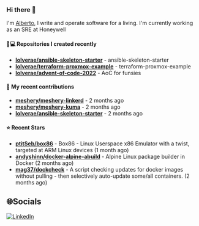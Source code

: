 ### Hi there 👋

I'm [Alberto](https://albertolvera.com), I write and operate software for a living. I'm currently working as an SRE at Honeywell

#### 👨💻 Repositories I created recently
- **[lolverae/ansible-skeleton-starter](https://github.com/lolverae/ansible-skeleton-starter)** - ansible-skeleton-starter
- **[lolverae/terraform-proxmox-example](https://github.com/lolverae/terraform-proxmox-example)** - terraform-proxmox-example
- **[lolverae/advent-of-code-2022](https://github.com/lolverae/advent-of-code-2022)** - AoC for funsies

#### 🚀 My recent contributions
- **[meshery/meshery-linkerd](https://github.com/meshery/meshery-linkerd)** - 2 months ago
- **[meshery/meshery-kuma](https://github.com/meshery/meshery-kuma)** - 2 months ago
- **[lolverae/ansible-skeleton-starter](https://github.com/lolverae/ansible-skeleton-starter)** - 2 months ago

#### ⭐ Recent Stars
- **[ptitSeb/box86](https://github.com/ptitSeb/box86)** - Box86 - Linux Userspace x86 Emulator with a twist, targeted at ARM Linux devices (1 month ago)
- **[andyshinn/docker-alpine-abuild](https://github.com/andyshinn/docker-alpine-abuild)** - Alpine Linux package builder in Docker (2 months ago)
- **[mag37/dockcheck](https://github.com/mag37/dockcheck)** - A script checking updates for docker images without pulling - then selectively auto-update some/all containers. (2 months ago)

## 🌐Socials
[![LinkedIn](https://img.shields.io/badge/LinkedIn-%230077B5.svg?logo=linkedin&logoColor=white)](https://www.linkedin.com/in/luis-alberto-olvera/)
